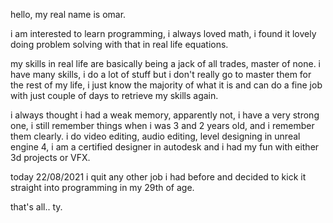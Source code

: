 hello, my real name is omar.

i am interested to learn programming, i always loved math, i found it lovely doing problem solving with that in real life equations.

my skills in real life are basically being a jack of all trades, master of none.
i have many skills, i do a lot of stuff but i don't really go to master them for the rest of my life, i just know the majority of what it is and can do a fine job
with just couple of days to retrieve my skills again.

i always thought i had a weak memory, apparently not, i have a very strong one, i still remember things when i was 3 and 2 years old, and i remember them clearly.
i do video editing, audio editing, level designing in unreal engine 4, i am a certified designer in autodesk and i had my fun with either 3d projects or VFX.

today 22/08/2021 i quit any other job i had before and decided to kick it straight into programming in my 29th of age.

that's all.. ty.
